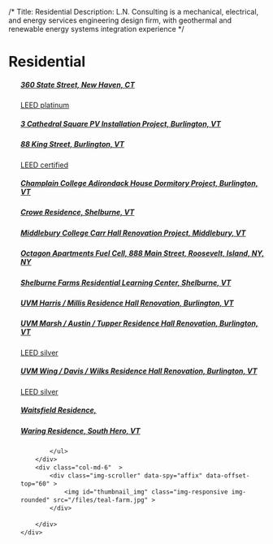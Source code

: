 /*
Title: Residential
Description: L.N. Consulting is a mechanical, electrical, and energy services engineering design firm, with geothermal and renewable energy systems integration experience
*/


# Residential

<div>
	<div class="row">
		<div class="col-md-6" >
			<ul class="list-group">
							<a class="list-group-item" href="/portfolio/360-state-street" >
				<h5 class="list-group-item-heading">360 State Street, 	    New Haven, CT</h5>
				<p class="list-group-item-text small">LEED platinum</p>
			</a>
			<a class="list-group-item" href="/portfolio/residential/3-cathedral-square-pv-installation-project" >
				<h5 class="list-group-item-heading">3 Cathedral Square PV Installation Project, 	    Burlington, VT</h5>
				<p class="list-group-item-text small"></p>
			</a>
			<a class="list-group-item" href="/portfolio/residential/88-king-street" >
				<h5 class="list-group-item-heading">88 King Street, 	    Burlington, VT</h5>
				<p class="list-group-item-text small">
						    LEED certified
				</p>
			</a>
			<a class="list-group-item" href="/portfolio/residential/champlain-college-levi-smith-dormitory-project" >
				<h5 class="list-group-item-heading">Champlain College Adirondack House Dormitory Project, 	    Burlington, VT</h5>
				<p class="list-group-item-text small"></p>
			</a>
			<a class="list-group-item" href="/portfolio/residential/crowe-residence" >
				<h5 class="list-group-item-heading">Crowe Residence, 	    Shelburne, VT</h5>
				<p class="list-group-item-text small"></p>
			</a>
			<a class="list-group-item" href="/portfolio/residential/middlebury-college-carr-hall-renovation-project" >
				<h5 class="list-group-item-heading">Middlebury College Carr Hall Renovation Project, 	    Middlebury, VT</h5>
				<p class="list-group-item-text small"></p>
			</a>
			<a class="list-group-item" href="/portfolio/888-main-street-roosevelt-island-ny-fuel-cell" >
				<h5 class="list-group-item-heading">Octagon Apartments Fuel Cell, 	    888 Main Street, Roosevelt, Island, NY, NY</h5>
				<p class="list-group-item-text small"></p>
			</a>
			<a class="list-group-item" href="/portfolio/residential/shelburne-farms-residential-learning-center" >
				<h5 class="list-group-item-heading">Shelburne Farms Residential Learning Center, 	    Shelburne, VT</h5>
				<p class="list-group-item-text small"></p>
			</a>
			<a class="list-group-item" href="/portfolio/residential/uvm-harris--millis-residence-hall-renovation" >
				<h5 class="list-group-item-heading">UVM Harris / Millis Residence Hall Renovation, 	    Burlington, VT</h5>
				<p class="list-group-item-text small"></p>
			</a>
			<a class="list-group-item" href="/portfolio/residential/uvm-marsh--austin--tupper-residence-hall-renovation" >
				<h5 class="list-group-item-heading">UVM Marsh / Austin / Tupper Residence Hall Renovation, 	    Burlington, VT</h5>
				<p class="list-group-item-text small">
						    LEED silver
				</p>
			</a>
			<a class="list-group-item" href="/portfolio/residential/uvm-wing--davis--wilks-residence-hall-renovation" >
				<h5 class="list-group-item-heading">UVM Wing / Davis / Wilks Residence Hall Renovation, 	    Burlington, VT</h5>
				<p class="list-group-item-text small">
						    LEED silver
				</p>
			</a>
			<a class="list-group-item" href="/portfolio/residential/kalichstein-residence" >
				<h5 class="list-group-item-heading">Waitsfield Residence, 	    </h5>
				<p class="list-group-item-text small"></p>
			</a>
			<a class="list-group-item" href="/portfolio/residential/waring-residence" >
				<h5 class="list-group-item-heading">Waring Residence, 	    South Hero, VT</h5>
				<p class="list-group-item-text small"></p>
			</a>

			</ul>
		</div>
		<div class="col-md-6"  >
			<div class="img-scroller" data-spy="affix" data-offset-top="60" >
				<img id="thumbnail_img" class="img-responsive img-rounded" src="/files/teal-farm.jpg" >
			</div>
			
		</div>
	</div>
</div>
			
